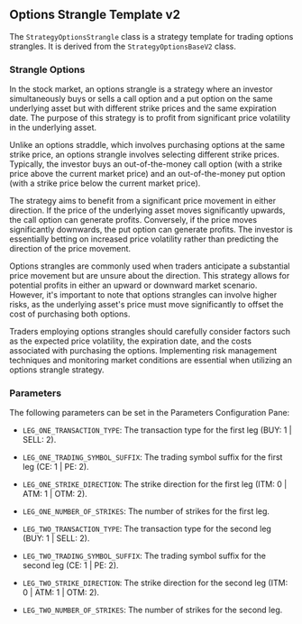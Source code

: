 ## Options Strangle Template v2

The `StrategyOptionsStrangle` class is a strategy template for trading options strangles. It is derived from the `StrategyOptionsBaseV2` class.

### Strangle Options
In the stock market, an options strangle is a strategy where an investor simultaneously buys or sells a call option and a put option on the same underlying asset but with different strike prices and the same expiration date. The purpose of this strategy is to profit from significant price volatility in the underlying asset.

Unlike an options straddle, which involves purchasing options at the same strike price, an options strangle involves selecting different strike prices. Typically, the investor buys an out-of-the-money call option (with a strike price above the current market price) and an out-of-the-money put option (with a strike price below the current market price).

The strategy aims to benefit from a significant price movement in either direction. If the price of the underlying asset moves significantly upwards, the call option can generate profits. Conversely, if the price moves significantly downwards, the put option can generate profits. The investor is essentially betting on increased price volatility rather than predicting the direction of the price movement.

Options strangles are commonly used when traders anticipate a substantial price movement but are unsure about the direction. This strategy allows for potential profits in either an upward or downward market scenario. However, it's important to note that options strangles can involve higher risks, as the underlying asset's price must move significantly to offset the cost of purchasing both options.

Traders employing options strangles should carefully consider factors such as the expected price volatility, the expiration date, and the costs associated with purchasing the options. Implementing risk management techniques and monitoring market conditions are essential when utilizing an options strangle strategy.

### Parameters

The following parameters can be set in the Parameters Configuration Pane:

- `LEG_ONE_TRANSACTION_TYPE`: The transaction type for the first leg (BUY: 1 | SELL: 2).
- `LEG_ONE_TRADING_SYMBOL_SUFFIX`: The trading symbol suffix for the first leg (CE: 1 | PE: 2).
- `LEG_ONE_STRIKE_DIRECTION`: The strike direction for the first leg (ITM: 0 | ATM: 1 | OTM: 2).
- `LEG_ONE_NUMBER_OF_STRIKES`: The number of strikes for the first leg.

- `LEG_TWO_TRANSACTION_TYPE`: The transaction type for the second leg (BUY: 1 | SELL: 2).
- `LEG_TWO_TRADING_SYMBOL_SUFFIX`: The trading symbol suffix for the second leg (CE: 1 | PE: 2).
- `LEG_TWO_STRIKE_DIRECTION`: The strike direction for the second leg (ITM: 0 | ATM: 1 | OTM: 2).
- `LEG_TWO_NUMBER_OF_STRIKES`: The number of strikes for the second leg.


